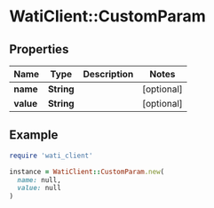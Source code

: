 # WatiClient::CustomParam

## Properties

| Name | Type | Description | Notes |
| ---- | ---- | ----------- | ----- |
| **name** | **String** |  | [optional] |
| **value** | **String** |  | [optional] |

## Example

```ruby
require 'wati_client'

instance = WatiClient::CustomParam.new(
  name: null,
  value: null
)
```

